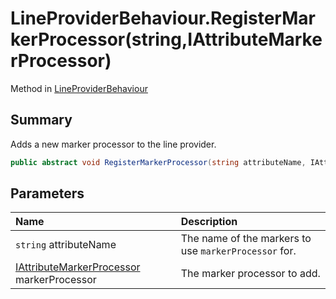 # LineProviderBehaviour.RegisterMarkerProcessor(string,IAttributeMarkerProcessor)

Method in [LineProviderBehaviour](/docs/api/csharp/yarn.unity.lineproviderbehaviour.md)

## Summary


Adds a new marker processor to the line provider.


```csharp
public abstract void RegisterMarkerProcessor(string attributeName, IAttributeMarkerProcessor markerProcessor);
```

## Parameters

|Name|Description|
|:---|:---|
|`string` attributeName|The name of the markers to use  `markerProcessor`  for.|
|[IAttributeMarkerProcessor](/docs/api/csharp/yarn.markup.iattributemarkerprocessor.md) markerProcessor|The marker processor to add.|

